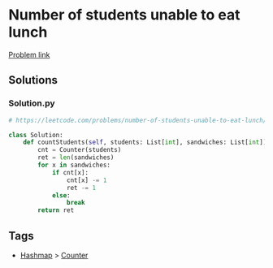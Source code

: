 # Number of students unable to eat lunch

[Problem link](https://leetcode.com/problems/number-of-students-unable-to-eat-lunch/)

## Solutions


### Solution.py
```py
# https://leetcode.com/problems/number-of-students-unable-to-eat-lunch/

class Solution:
    def countStudents(self, students: List[int], sandwiches: List[int]) -> int:
        cnt = Counter(students)
        ret = len(sandwiches)
        for x in sandwiches:
            if cnt[x]:
                cnt[x] -= 1
                ret -= 1
            else:
                break
        return ret
```
## Tags

* [Hashmap](/README.md#Hashmap) > [Counter](/README.md#Hashmap-Counter)

